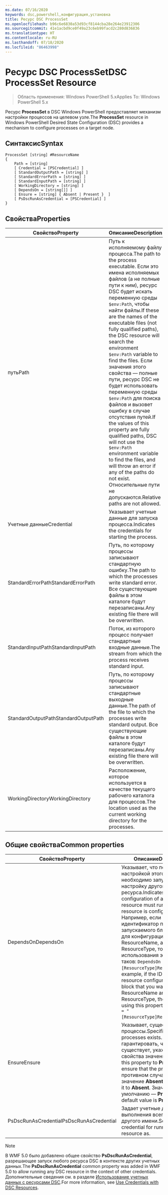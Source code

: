 ```yaml
---
ms.date: 07/16/2020
keywords: dsc,powershell,конфигурация,установка
title: Ресурс DSC ProcessSet
ms.openlocfilehash: b96c6e6830a53d93cf8144cba28e264e23912306
ms.sourcegitcommit: 41e1acbd9ce0f49a23c6eb99facd2c280d836836
ms.translationtype: HT
ms.contentlocale: ru-RU
ms.lasthandoff: 07/18/2020
ms.locfileid: "86463998"
---
```

# <a name="dsc-processset-resource"></a><span data-ttu-id="867f6-103">Ресурс DSC ProcessSet</span><span class="sxs-lookup"><span data-stu-id="867f6-103">DSC ProcessSet Resource</span></span>

> <span data-ttu-id="867f6-104">Область применения: Windows PowerShell 5.x</span><span class="sxs-lookup"><span data-stu-id="867f6-104">Applies To: Windows PowerShell 5.x</span></span>

<span data-ttu-id="867f6-105">Ресурс **ProcessSet** в DSC Windows PowerShell предоставляет механизм настройки процессов на целевом узле.</span><span class="sxs-lookup"><span data-stu-id="867f6-105">The **ProcessSet** resource in Windows PowerShell Desired State Configuration (DSC) provides a mechanism to configure processes on a target node.</span></span>

## <a name="syntax"></a><span data-ttu-id="867f6-106">Синтаксис</span><span class="sxs-lookup"><span data-stu-id="867f6-106">Syntax</span></span>

```Syntax
ProcessSet [string] #ResourceName
{
    Path = [string]
    [ Credential = [PSCredential] ]
    [ StandardOutputPath = [string] ]
    [ StandardErrorPath = [string] ]
    [ StandardInputPath = [string] ]
    [ WorkingDirectory = [string] ]
    [ DependsOn = [string[]] ]
    [ Ensure = [string] { Absent | Present }  ]
    [ PsDscRunAsCredential = [PSCredential] ]
}
```

## <a name="properties"></a><span data-ttu-id="867f6-107">Свойства</span><span class="sxs-lookup"><span data-stu-id="867f6-107">Properties</span></span>

|<span data-ttu-id="867f6-108">Свойство</span><span class="sxs-lookup"><span data-stu-id="867f6-108">Property</span></span> |<span data-ttu-id="867f6-109">Описание</span><span class="sxs-lookup"><span data-stu-id="867f6-109">Description</span></span> |
|---|---|
|<span data-ttu-id="867f6-110">путь</span><span class="sxs-lookup"><span data-stu-id="867f6-110">Path</span></span> |<span data-ttu-id="867f6-111">Путь к исполняемому файлу процесса.</span><span class="sxs-lookup"><span data-stu-id="867f6-111">The path to the process executable.</span></span> <span data-ttu-id="867f6-112">Если это имена исполняемых файлов (а не полные пути к ним), ресурс DSC будет искать переменную среды `$env:Path`, чтобы найти файлы.</span><span class="sxs-lookup"><span data-stu-id="867f6-112">If these are the names of the executable files (not fully qualified paths), the DSC resource will search the environment `$env:Path` variable to find the files.</span></span> <span data-ttu-id="867f6-113">Если значения этого свойства — полные пути, ресурс DSC не будет использовать переменную среды `$env:Path` для поиска файлов и вызовет ошибку в случае отсутствия путей.</span><span class="sxs-lookup"><span data-stu-id="867f6-113">If the values of this property are fully qualified paths, DSC will not use the `$env:Path` environment variable to find the files, and will throw an error if any of the paths do not exist.</span></span> <span data-ttu-id="867f6-114">Относительные пути не допускаются.</span><span class="sxs-lookup"><span data-stu-id="867f6-114">Relative paths are not allowed.</span></span> |
|<span data-ttu-id="867f6-115">Учетные данные</span><span class="sxs-lookup"><span data-stu-id="867f6-115">Credential</span></span> |<span data-ttu-id="867f6-116">Указывает учетные данные для запуска процесса.</span><span class="sxs-lookup"><span data-stu-id="867f6-116">Indicates the credentials for starting the process.</span></span> |
|<span data-ttu-id="867f6-117">StandardErrorPath</span><span class="sxs-lookup"><span data-stu-id="867f6-117">StandardErrorPath</span></span> |<span data-ttu-id="867f6-118">Путь, по которому процессы записывают стандартную ошибку.</span><span class="sxs-lookup"><span data-stu-id="867f6-118">The path to which the processes write standard error.</span></span> <span data-ttu-id="867f6-119">Все существующие файлы в этом каталоге будут перезаписаны.</span><span class="sxs-lookup"><span data-stu-id="867f6-119">Any existing file there will be overwritten.</span></span> |
|<span data-ttu-id="867f6-120">StandardInputPath</span><span class="sxs-lookup"><span data-stu-id="867f6-120">StandardInputPath</span></span> |<span data-ttu-id="867f6-121">Поток, из которого процесс получает стандартные входные данные.</span><span class="sxs-lookup"><span data-stu-id="867f6-121">The stream from which the process receives standard input.</span></span> |
|<span data-ttu-id="867f6-122">StandardOutputPath</span><span class="sxs-lookup"><span data-stu-id="867f6-122">StandardOutputPath</span></span> |<span data-ttu-id="867f6-123">Путь, по которому процессы записывают стандартные выходные данные.</span><span class="sxs-lookup"><span data-stu-id="867f6-123">The path of the file to which the processes write standard output.</span></span> <span data-ttu-id="867f6-124">Все существующие файлы в этом каталоге будут перезаписаны.</span><span class="sxs-lookup"><span data-stu-id="867f6-124">Any existing file there will be overwritten.</span></span> |
|<span data-ttu-id="867f6-125">WorkingDirectory</span><span class="sxs-lookup"><span data-stu-id="867f6-125">WorkingDirectory</span></span> |<span data-ttu-id="867f6-126">Расположение, которое используется в качестве текущего рабочего каталога для процессов.</span><span class="sxs-lookup"><span data-stu-id="867f6-126">The location used as the current working directory for the processes.</span></span> |

## <a name="common-properties"></a><span data-ttu-id="867f6-127">Общие свойства</span><span class="sxs-lookup"><span data-stu-id="867f6-127">Common properties</span></span>

|<span data-ttu-id="867f6-128">Свойство</span><span class="sxs-lookup"><span data-stu-id="867f6-128">Property</span></span> |<span data-ttu-id="867f6-129">Описание</span><span class="sxs-lookup"><span data-stu-id="867f6-129">Description</span></span> |
|---|---|
|<span data-ttu-id="867f6-130">DependsOn</span><span class="sxs-lookup"><span data-stu-id="867f6-130">DependsOn</span></span> |<span data-ttu-id="867f6-131">Указывает, что перед настройкой этого ресурса необходимо запустить настройку другого ресурса.</span><span class="sxs-lookup"><span data-stu-id="867f6-131">Indicates that the configuration of another resource must run before this resource is configured.</span></span> <span data-ttu-id="867f6-132">Например, если идентификатор первого запускаемого блока сценария для конфигурации ресурса — ResourceName, а его тип — ResourceType, то синтаксис использования этого свойства таков: `DependsOn = "[ResourceType]ResourceName"`.</span><span class="sxs-lookup"><span data-stu-id="867f6-132">For example, if the ID of the resource configuration script block that you want to run first is ResourceName and its type is ResourceType, the syntax for using this property is `DependsOn = "[ResourceType]ResourceName"`.</span></span> |
|<span data-ttu-id="867f6-133">Ensure</span><span class="sxs-lookup"><span data-stu-id="867f6-133">Ensure</span></span> |<span data-ttu-id="867f6-134">Указывает, существуют ли процессы.</span><span class="sxs-lookup"><span data-stu-id="867f6-134">Specifies whether the processes exists.</span></span> <span data-ttu-id="867f6-135">Чтобы гарантировать, что процесс существует, укажите для этого свойства значение **Present**.</span><span class="sxs-lookup"><span data-stu-id="867f6-135">Set this property to **Present** to ensure that the process exists.</span></span> <span data-ttu-id="867f6-136">В противном случае укажите значение **Absent**.</span><span class="sxs-lookup"><span data-stu-id="867f6-136">Otherwise, set it to **Absent**.</span></span> <span data-ttu-id="867f6-137">Значение по умолчанию — **Present**.</span><span class="sxs-lookup"><span data-stu-id="867f6-137">The default value is **Present**.</span></span> |
|<span data-ttu-id="867f6-138">PsDscRunAsCredential</span><span class="sxs-lookup"><span data-stu-id="867f6-138">PsDscRunAsCredential</span></span> |<span data-ttu-id="867f6-139">Задает учетные данные для выполнения всего ресурса от другого имени.</span><span class="sxs-lookup"><span data-stu-id="867f6-139">Sets the credential for running the entire resource as.</span></span> |

> [!NOTE]
> <span data-ttu-id="867f6-140">В WMF 5.0 было добавлено общее свойство **PsDscRunAsCredential**, разрешающее запуск любого ресурса DSC в контексте других учетных данных.</span><span class="sxs-lookup"><span data-stu-id="867f6-140">The **PsDscRunAsCredential** common property was added in WMF 5.0 to allow running any DSC resource in the context of other credentials.</span></span> <span data-ttu-id="867f6-141">Дополнительные сведения см. в разделе [Использование учетных данных с ресурсами DSC](../../../configurations/runasuser.md).</span><span class="sxs-lookup"><span data-stu-id="867f6-141">For more information, see [Use Credentials with DSC Resources](../../../configurations/runasuser.md).</span></span>
